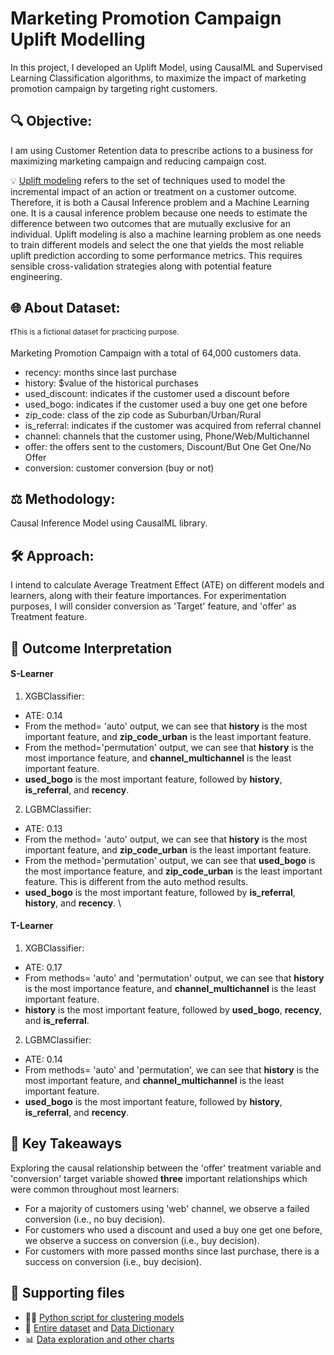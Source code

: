 # Marketing Promotion Campaign Uplift Modelling
In this project, I developed an Uplift Model, using CausalML and Supervised Learning Classification algorithms, to maximize the impact of marketing promotion campaign by targeting right customers.

## 🔍 Objective: 
I am using Customer Retention data to prescribe actions to a business for maximizing marketing campaign and reducing campaign cost.

  💡 [Uplift modeling](https://proceedings.mlr.press/v67/gutierrez17a/gutierrez17a.pdf) refers to the set of techniques used to model the incremental impact of an action or treatment on a customer outcome. Therefore, it is both a Causal Inference problem and a Machine Learning one. It is a causal inference problem because one needs to estimate the difference between two outcomes that are mutually exclusive for an individual. Uplift modeling is also a machine learning problem as one needs to train different models and select the one that yields the most reliable uplift prediction according to some performance metrics. This requires sensible cross-validation strategies along with potential feature engineering.

## 🌐 About Dataset:
  <sup>:exclamation:This is a fictional dataset for practicing purpose.</sup><sub></sub>

Marketing Promotion Campaign with a total of 64,000 customers data.
- recency: months since last purchase
- history: $value of the historical purchases
- used_discount: indicates if the customer used a discount before
- used_bogo: indicates if the customer used a buy one get one before
- zip_code: class of the zip code as Suburban/Urban/Rural
- is_referral: indicates if the customer was acquired from referral channel
- channel: channels that the customer using, Phone/Web/Multichannel
- offer: the offers sent to the customers, Discount/But One Get One/No Offer
- conversion: customer conversion (buy or not)

## ⚖️ Methodology: 
Causal Inference Model using CausalML library.

## 🛠️ Approach: 
I intend to calculate Average Treatment Effect (ATE) on different models and learners, along with their feature importances. For experimentation purposes, I will consider conversion as 'Target' feature, and 'offer' as Treatment feature.

## 🎉 Outcome Interpretation
#### S-Learner
1. XGBClassifier: 
  - ATE: 0.14
  - From the method= 'auto' output, we can see that **history** is the most important feature, and **zip_code_urban** is the least important feature.
  - From the method='permutation' output, we can see that **history** is the most importance feature, and **channel_multichannel** is the least important feature. 
  - **used_bogo** is the most important feature, followed by **history**, **is_referral**, and **recency**. 
2. LGBMClassifier:
  - ATE: 0.13
  - From the method= 'auto' output, we can see that **history** is the most important feature, and **zip_code_urban** is the least important feature.
  - From the method='permutation' output, we can see that **used_bogo** is the most importance feature, and **zip_code_urban** is the least important feature. This is different from the auto method results.
  - **used_bogo** is the most important feature, followed by **is_referral**, **history**, and **recency**. \

#### T-Learner
1. XGBClassifier:
  - ATE: 0.17
  - From methods= 'auto' and 'permutation' output, we can see that **history** is the most importance feature, and **channel_multichannel** is the least important feature. 
  - **history** is the most important feature, followed by **used_bogo**, **recency**, and **is_referral**. 
2. LGBMClassifier:
  - ATE: 0.14
  - From methods= 'auto' and 'permutation', we can see that **history** is the most important feature, and **channel_multichannel** is the least important feature.
  - **used_bogo** is the most important feature, followed by **history**, **is_referral**, and **recency**.
 
## 🎯 Key Takeaways
Exploring the causal relationship between the 'offer' treatment variable and 'conversion' target variable showed **three** important relationships which were common throughout most learners:
- For a majority of customers using 'web' channel, we observe a failed conversion (i.e., no buy decision).
- For customers who used a discount and used a buy one get one before, we observe a success on conversion (i.e., buy decision).
- For customers with more passed months since last purchase, there is a success on conversion (i.e., buy decision).

## 🔗 Supporting files
- 👩‍💻 [Python script for clustering models](kickstarter-clustering-models.py)
- 📁 [Entire dataset](kickstarter.xlsx) and [Data Dictionary](kickstarter-data-dictionary.xlsx)
- 📊 [Data exploration and other charts](Images)
